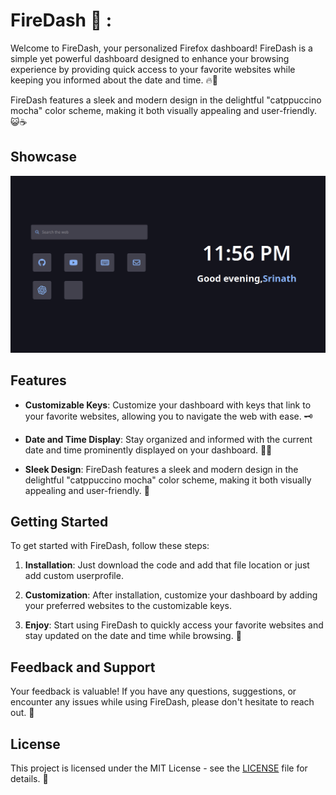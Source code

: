 # FireDash 🦊 :

Welcome to FireDash, your personalized Firefox dashboard! FireDash is a simple yet powerful dashboard designed to enhance your browsing experience by providing quick access to your favorite websites while keeping you informed about the date and time. 🔥🦊

FireDash features a sleek and modern design in the delightful "catppuccino mocha" color scheme, making it both visually appealing and user-friendly. 😺☕️

## Showcase

![FireDash](./showcase/showcase.png)

## Features

- **Customizable Keys**: Customize your dashboard with keys that link to your favorite websites, allowing you to navigate the web with ease. 🗝️

- **Date and Time Display**: Stay organized and informed with the current date and time prominently displayed on your dashboard. 📅⏰

- **Sleek Design**: FireDash features a sleek and modern design in the delightful "catppuccino mocha" color scheme, making it both visually appealing and user-friendly. 🎨

## Getting Started

To get started with FireDash, follow these steps:

1. **Installation**: Just download the code and add that file location or just add custom userprofile.

2. **Customization**: After installation, customize your dashboard by adding your preferred websites to the customizable keys.

3. **Enjoy**: Start using FireDash to quickly access your favorite websites and stay updated on the date and time while browsing. 🚀

## Feedback and Support

Your feedback is valuable! If you have any questions, suggestions, or encounter any issues while using FireDash, please don't hesitate to reach out. 📧

## License

This project is licensed under the MIT License - see the [LICENSE](LICENSE) file for details. 📜
